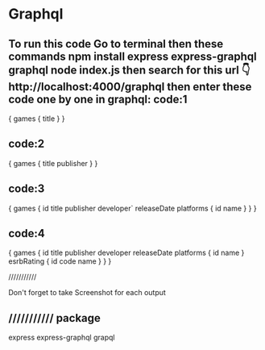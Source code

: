 # Graphql
To run this code Go to terminal then these commands
npm install express express-graphql graphql
node index.js
then search for this url 👇
http://localhost:4000/graphql
then enter these code one by one in graphql:
code:1
-------

{
  games {
    title
}
}


code:2
-------

{
  games {
    title
    publisher
}
}


code:3
-------

{
  games {
    id
    title
    publisher
    developer`
    releaseDate
    platforms {
      id
      name
    }
  }
}


code:4
-------

{
  games {
    id
    title
    publisher
    developer
    releaseDate
    platforms {
      id
      name
    }
    esrbRating {
      id
      code
      name
    }
  }
}

///////////

Don't forget to take Screenshot for each output

///////////
package
----------
express
express-graphql
grapql
